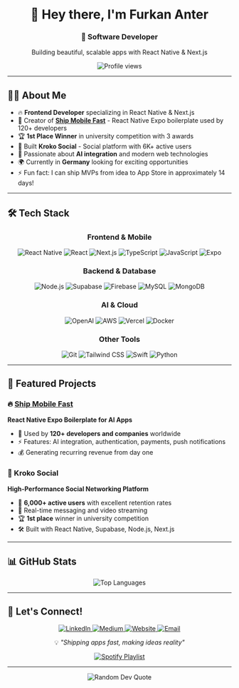 <div align="center">
  <h1>👋 Hey there, I'm Furkan Anter</h1>
  <h3>🚀 Software Developer</h3>
  <p>Building beautiful, scalable apps with React Native & Next.js</p>
  
  <img src="https://komarev.com/ghpvc/?username=furkananter&label=Profile%20views&color=0eb437&style=flat" alt="Profile views" />
</div>

---

## 🧑‍💻 About Me

- 🔥 **Frontend Developer** specializing in React Native & Next.js
- 🎯 Creator of **[Ship Mobile Fast](https://shipmobilefast.com)** - React Native Expo boilerplate used by 120+ developers
- 🏆 **1st Place Winner** in university competition with 3 awards
- 📱 Built **Kroko Social** - Social platform with 6K+ active users
- 🤖 Passionate about **AI integration** and modern web technologies
- 🌍 Currently in **Germany** looking for exciting opportunities
- ⚡ Fun fact: I can ship MVPs from idea to App Store in approximately 14 days!

---

## 🛠️ Tech Stack

<div align="center">

### Frontend & Mobile
<p>
  <img src="https://img.shields.io/badge/React_Native-20232A?style=for-the-badge&logo=react&logoColor=61DAFB" alt="React Native"/>
  <img src="https://img.shields.io/badge/react-%2320232a.svg?style=for-the-badge&logo=react&logoColor=%2361DAFB" alt="React"/>
  <img src="https://img.shields.io/badge/Next-black?style=for-the-badge&logo=next.js&logoColor=white" alt="Next.js"/>
  <img src="https://img.shields.io/badge/typescript-%23007ACC.svg?style=for-the-badge&logo=typescript&logoColor=white" alt="TypeScript"/>
  <img src="https://img.shields.io/badge/javascript-%23323330.svg?style=for-the-badge&logo=javascript&logoColor=%23F7DF1E" alt="JavaScript"/>
  <img src="https://img.shields.io/badge/Expo-000020?style=for-the-badge&logo=expo&logoColor=white" alt="Expo"/>
</p>

### Backend & Database
<p>
  <img src="https://img.shields.io/badge/node.js-6DA55F?style=for-the-badge&logo=node.js&logoColor=white" alt="Node.js"/>
  <img src="https://img.shields.io/badge/Supabase-3ECF8E?style=for-the-badge&logo=supabase&logoColor=white" alt="Supabase"/>
  <img src="https://img.shields.io/badge/Firebase-039BE5?style=for-the-badge&logo=Firebase&logoColor=white" alt="Firebase"/>
  <img src="https://img.shields.io/badge/mysql-%2300f.svg?style=for-the-badge&logo=mysql&logoColor=white" alt="MySQL"/>
  <img src="https://img.shields.io/badge/MongoDB-%234ea94b.svg?style=for-the-badge&logo=mongodb&logoColor=white" alt="MongoDB"/>
</p>

### AI & Cloud
<p>
  <img src="https://img.shields.io/badge/OpenAI-412991?style=for-the-badge&logo=openai&logoColor=white" alt="OpenAI"/>
  <img src="https://img.shields.io/badge/AWS-%23FF9900.svg?style=for-the-badge&logo=amazon-aws&logoColor=white" alt="AWS"/>
  <img src="https://img.shields.io/badge/vercel-%23000000.svg?style=for-the-badge&logo=vercel&logoColor=white" alt="Vercel"/>
  <img src="https://img.shields.io/badge/docker-%230db7ed.svg?style=for-the-badge&logo=docker&logoColor=white" alt="Docker"/>
</p>

### Other Tools
<p>
  <img src="https://img.shields.io/badge/git-%23F05033.svg?style=for-the-badge&logo=git&logoColor=white" alt="Git"/>
  <img src="https://img.shields.io/badge/tailwindcss-%2338B2AC.svg?style=for-the-badge&logo=tailwind-css&logoColor=white" alt="Tailwind CSS"/>
  <img src="https://img.shields.io/badge/Swift-FA7343?style=for-the-badge&logo=swift&logoColor=white" alt="Swift"/>
  <img src="https://img.shields.io/badge/python-3670A0?style=for-the-badge&logo=python&logoColor=ffdd54" alt="Python"/>
</p>

</div>

---

## 🚀 Featured Projects

### 🔥 [Ship Mobile Fast](https://shipmobilefast.com)
**React Native Expo Boilerplate for AI Apps**
- 🎯 Used by **120+ developers and companies** worldwide
- ⚡ Features: AI integration, authentication, payments, push notifications
- 💰 Generating recurring revenue from day one

### 📱 Kroko Social
**High-Performance Social Networking Platform**
- 👥 **6,000+ active users** with excellent retention rates
- 💬 Real-time messaging and video streaming
- 🏆 **1st place** winner in university competition
- 🛠️ Built with React Native, Supabase, Node.js, Next.js

---

## 📊 GitHub Stats

<div align="center">
  <img src="https://github-readme-stats.vercel.app/api/top-langs?username=furkananter&show_icons=true&locale=en&layout=compact&theme=tokyonight" alt="Top Languages" />
</div>

---

## 🤝 Let's Connect!

<div align="center">
  <a href="https://linkedin.com/in/furkananter">
    <img src="https://img.shields.io/badge/LinkedIn-0077B5?style=for-the-badge&logo=linkedin&logoColor=white" alt="LinkedIn"/>
  </a>
  <a href="https://medium.com/@anterfurkan">
    <img src="https://img.shields.io/badge/Medium-12100E?style=for-the-badge&logo=medium&logoColor=white" alt="Medium"/>
  </a>
  <a href="https://shipmobilefast.com">
    <img src="https://img.shields.io/badge/Website-000000?style=for-the-badge&logo=vercel&logoColor=white" alt="Website"/>
  </a>
  <a href="mailto:anterfurkan@gmail.com">
    <img src="https://img.shields.io/badge/Email-D14836?style=for-the-badge&logo=gmail&logoColor=white" alt="Email"/>
  </a>
</div>

<div align="center">
  <p>💡 <em>"Shipping apps fast, making ideas reality"</em></p>
  
  <a href="https://open.spotify.com/playlist/0e2BGit37WzpKQ3Q9ZmmjN?si=805d93d5bc8a4e6f">
    <img src="https://img.shields.io/badge/My%20Coding%20Playlist-1ED760?style=for-the-badge&logo=spotify&logoColor=white" alt="Spotify Playlist"/>
  </a>
</div>

---

<div align="center">
  <img src="https://quotes-github-readme.vercel.app/api?type=horizontal&theme=tokyonight" alt="Random Dev Quote"/>
</div>
